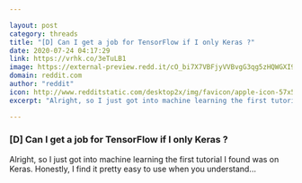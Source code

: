```yaml
---

layout: post
category: threads
title: "[D] Can I get a job for TensorFlow if I only Keras ?"
date: 2020-07-24 04:17:29
link: https://vrhk.co/3eTuLB1
image: https://external-preview.redd.it/cO_bi7X7VBFjyVVBvgG3qg5zHQWGXI9JyEMIDGBJJME.jpg?width=1200&height=628.272251309&auto=webp&crop=1200:628.272251309,smart&s=07dd72c4fd53ee2b2aa1f8d8eb2f50e05ac0e197
domain: reddit.com
author: "reddit"
icon: http://www.redditstatic.com/desktop2x/img/favicon/apple-icon-57x57.png
excerpt: "Alright, so I just got into machine learning the first tutorial I found was on Keras. Honestly, I find it pretty easy to use when you understand..."

---
```


### [D] Can I get a job for TensorFlow if I only Keras ?

Alright, so I just got into machine learning the first tutorial I found was on Keras. Honestly, I find it pretty easy to use when you understand...